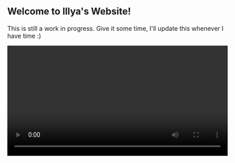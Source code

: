 ## Welcome to Illya's Website!

This is still a work in progress. Give it some time, I'll update this whenever I have time :)

<video autoplay loop width="100%">

    <source src="https://shattereddisk.github.io/rickroll/rickroll.mp4"
            type="video/mp4">

</video>
